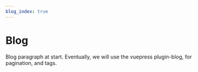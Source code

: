 ```yaml
---
blog_index: true
---
```


# Blog

Blog paragraph at start. Eventually, we will use the vuepress plugin-blog, for pagination, and tags.

<BlogIndex />
